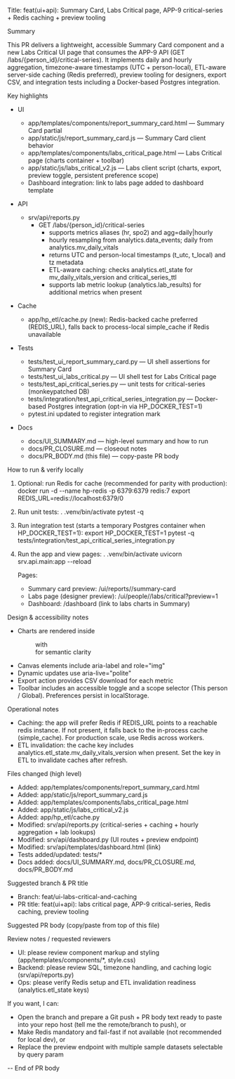 Title: feat(ui+api): Summary Card, Labs Critical page, APP-9 critical-series + Redis caching + preview tooling

Summary

This PR delivers a lightweight, accessible Summary Card component and a new Labs Critical UI page that consumes the APP-9 API (GET /labs/{person_id}/critical-series). It implements daily and hourly aggregation, timezone-aware timestamps (UTC + person-local), ETL-aware server-side caching (Redis preferred), preview tooling for designers, export CSV, and integration tests including a Docker-based Postgres integration.

Key highlights
- UI
  - app/templates/components/report_summary_card.html — Summary Card partial
  - app/static/js/report_summary_card.js — Summary Card client behavior
  - app/templates/components/labs_critical_page.html — Labs Critical page (charts container + toolbar)
  - app/static/js/labs_critical_v2.js — Labs client script (charts, export, preview toggle, persistent preference scope)
  - Dashboard integration: link to labs page added to dashboard template

- API
  - srv/api/reports.py
    - GET /labs/{person_id}/critical-series
      - supports metrics aliases (hr, spo2) and agg=daily|hourly
      - hourly resampling from analytics.data_events; daily from analytics.mv_daily_vitals
      - returns UTC and person-local timestamps (t_utc, t_local) and tz metadata
      - ETL-aware caching: checks analytics.etl_state for mv_daily_vitals_version and critical_series_ttl
      - supports lab metric lookup (analytics.lab_results) for additional metrics when present

- Cache
  - app/hp_etl/cache.py (new): Redis-backed cache preferred (REDIS_URL), falls back to process-local simple_cache if Redis unavailable

- Tests
  - tests/test_ui_report_summary_card.py — UI shell assertions for Summary Card
  - tests/test_ui_labs_critical.py — UI shell test for Labs Critical page
  - tests/test_api_critical_series.py — unit tests for critical-series (monkeypatched DB)
  - tests/integration/test_api_critical_series_integration.py — Docker-based Postgres integration (opt-in via HP_DOCKER_TEST=1)
  - pytest.ini updated to register integration mark

- Docs
  - docs/UI_SUMMARY.md — high-level summary and how to run
  - docs/PR_CLOSURE.md — closeout notes
  - docs/PR_BODY.md (this file) — copy-paste PR body

How to run & verify locally

1) Optional: run Redis for cache (recommended for parity with production):
   docker run -d --name hp-redis -p 6379:6379 redis:7
   export REDIS_URL=redis://localhost:6379/0

2) Run unit tests:
   . .venv/bin/activate
   pytest -q

3) Run integration test (starts a temporary Postgres container when HP_DOCKER_TEST=1):
   export HP_DOCKER_TEST=1
   pytest -q tests/integration/test_api_critical_series_integration.py

4) Run the app and view pages:
   . .venv/bin/activate
   uvicorn srv.api.main:app --reload

   Pages:
   - Summary card preview: /ui/reports/<id>/summary-card
   - Labs page (designer preview): /ui/people/<id>/labs/critical?preview=1
   - Dashboard: /dashboard (link to labs charts in Summary)

Design & accessibility notes
- Charts are rendered inside <figure> with <figcaption> for semantic clarity
- Canvas elements include aria-label and role="img"
- Dynamic updates use aria-live="polite"
- Export action provides CSV download for each metric
- Toolbar includes an accessible toggle and a scope selector (This person / Global). Preferences persist in localStorage.

Operational notes
- Caching: the app will prefer Redis if REDIS_URL points to a reachable redis instance. If not present, it falls back to the in-process cache (simple_cache). For production scale, use Redis across workers.
- ETL invalidation: the cache key includes analytics.etl_state.mv_daily_vitals_version when present. Set the key in ETL to invalidate caches after refresh.

Files changed (high level)
- Added: app/templates/components/report_summary_card.html
- Added: app/static/js/report_summary_card.js
- Added: app/templates/components/labs_critical_page.html
- Added: app/static/js/labs_critical_v2.js
- Added: app/hp_etl/cache.py
- Modified: srv/api/reports.py (critical-series + caching + hourly aggregation + lab lookups)
- Modified: srv/api/dashboard.py (UI routes + preview endpoint)
- Modified: srv/api/templates/dashboard.html (link)
- Tests added/updated: tests/*
- Docs added: docs/UI_SUMMARY.md, docs/PR_CLOSURE.md, docs/PR_BODY.md

Suggested branch & PR title
- Branch: feat/ui-labs-critical-and-caching
- PR title: feat(ui+api): labs critical page, APP-9 critical-series, Redis caching, preview tooling

Suggested PR body (copy/paste from top of this file)

Review notes / requested reviewers
- UI: please review component markup and styling (app/templates/components/*, style.css)
- Backend: please review SQL, timezone handling, and caching logic (srv/api/reports.py)
- Ops: please verify Redis setup and ETL invalidation readiness (analytics.etl_state keys)

If you want, I can:
- Open the branch and prepare a Git push + PR body text ready to paste into your repo host (tell me the remote/branch to push), or
- Make Redis mandatory and fail-fast if not available (not recommended for local dev), or
- Replace the preview endpoint with multiple sample datasets selectable by query param

-- End of PR body
